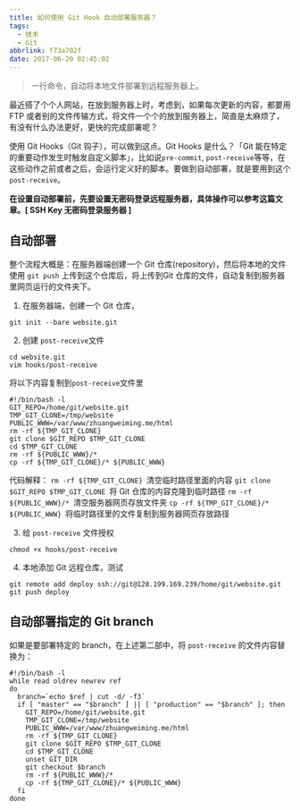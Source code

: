 ```yaml
---
title: 如何使用 Git Hook 自动部署服务器？
tags:
  - 技术
  - Git
abbrlink: f73a702f
date: 2017-06-20 02:45:02
---
```

> 一行命令，自动将本地文件部署到远程服务器上。

<!-- more -->

最近搭了个个人网站，在放到服务器上时，考虑到，如果每次更新的内容，都要用 FTP 或者别的文件传输方式，将文件一个个的放到服务器上，简直是太麻烦了，有没有什么办法更好，更快的完成部署呢？

使用 Git Hooks（Git 钩子），可以做到这点。Git Hooks 是什么？「Git 能在特定的重要动作发生时触发自定义脚本」，比如说`pre-commit`, `post-receive`等等，在这些动作之前或者之后，会运行定义好的脚本。要做到自动部署，就是要用到这个 `post-receive`。

**在设置自动部署前，先要设置无密码登录远程服务器，具体操作可以参考这篇文章。[ SSH Key 无密码登录服务器 ]**

## 自动部署
整个流程大概是：在服务器端创建一个 Git 仓库(repository)，然后将本地的文件使用 `git push` 上传到这个仓库后，将上传到Git 仓库的文件，自动复制到服务器里网页运行的文件夹下。

1. 在服务器端，创建一个 Git 仓库，
```
git init --bare website.git
```

2. 创建 `post-receive`文件
```
cd website.git
vim hooks/post-receive
```

  将以下内容复制到`post-receive`文件里
```
#!/bin/bash -l
GIT_REPO=/home/git/website.git
TMP_GIT_CLONE=/tmp/website
PUBLIC_WWW=/var/www/zhuangweiming.me/html
rm -rf ${TMP_GIT_CLONE}
git clone $GIT_REPO $TMP_GIT_CLONE
cd $TMP_GIT_CLONE
rm -rf ${PUBLIC_WWW}/*
cp -rf ${TMP_GIT_CLONE}/* ${PUBLIC_WWW}
```

  代码解释：
`rm -rf ${TMP_GIT_CLONE} `清空临时路径里面的内容
`git clone $GIT_REPO $TMP_GIT_CLONE `将 Git 仓库的内容克隆到临时路径
`rm -rf ${PUBLIC_WWW}/* `清空服务器网页存放文件夹
`cp -rf ${TMP_GIT_CLONE}/* ${PUBLIC_WWW} `将临时路径里的文件复制到服务器网页存放路径

3. 给 `post-receive` 文件授权
```
chmod +x hooks/post-receive
```

4. 本地添加 Git 远程仓库，测试
```
git remote add deploy ssh://git@128.199.169.239/home/git/website.git
git push deploy
```

## 自动部署指定的 Git branch
如果是要部署特定的 branch，在上述第二部中，将 `post-receive` 的文件内容替换为：
```
#!/bin/bash -l
while read oldrev newrev ref
do
  branch=`echo $ref | cut -d/ -f3`
  if [ "master" == "$branch" ] || [ "production" == "$branch" ]; then
    GIT_REPO=/home/git/website.git
    TMP_GIT_CLONE=/tmp/website
    PUBLIC_WWW=/var/www/zhuangweiming.me/html
    rm -rf ${TMP_GIT_CLONE}
    git clone $GIT_REPO $TMP_GIT_CLONE
    cd $TMP_GIT_CLONE
    unset GIT_DIR
    git checkout $branch
    rm -rf ${PUBLIC_WWW}/*
    cp -rf ${TMP_GIT_CLONE}/* ${PUBLIC_WWW}
  fi
done
```
